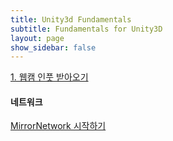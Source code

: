 ```yaml
---
title: Unity3d Fundamentals
subtitle: Fundamentals for Unity3D
layout: page
show_sidebar: false
---
```


[1. 웹캠 인풋 받아오기](https://beatchoi.github.io/unity3d/basics/2020/04/17/webcam-texture/)

#### 네트워크
[MirrorNetwork 시작하기](http://whtls.com/unity3d/basics/2020/12/21/MirrorNetwtwork/)
